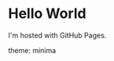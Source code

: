 <!DOCTYPE html>
<html>
<body>
<h1>Hello World</h1>
<p>I'm hosted with GitHub Pages.</p>
</body>
</html>
theme: minima

